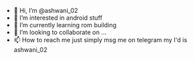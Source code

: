 - 👋 Hi, I’m @ashwani_02
- 👀 I’m interested in android stuff
- 🌱 I’m currently learning rom building
- 💞️ I’m looking to collaborate on ...
- 📫 How to reach me just simply msg me on telegram my I'd is ashwani_02

<!---
Techy0302/Techy0302 is a ✨ special ✨ repository because its `README.md` (this file) appears on your GitHub profile.
You can click the Preview link to take a look at your changes.
--->

